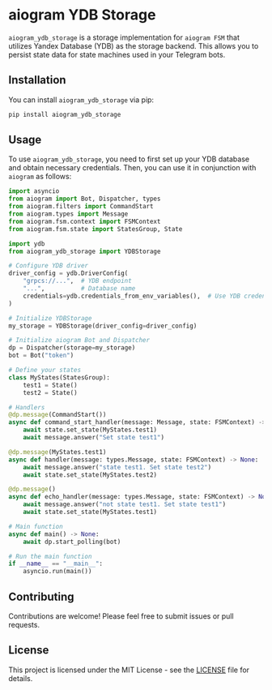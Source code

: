 # aiogram YDB Storage

`aiogram_ydb_storage` is a storage implementation for `aiogram FSM` that utilizes Yandex Database (YDB) as the storage backend. This allows you to persist state data for state machines used in your Telegram bots.

## Installation

You can install `aiogram_ydb_storage` via pip:

```bash
pip install aiogram_ydb_storage
```

## Usage

To use `aiogram_ydb_storage`, you need to first set up your YDB database and obtain necessary credentials. Then, you can use it in conjunction with `aiogram` as follows:

```python
import asyncio
from aiogram import Bot, Dispatcher, types
from aiogram.filters import CommandStart
from aiogram.types import Message
from aiogram.fsm.context import FSMContext
from aiogram.fsm.state import StatesGroup, State

import ydb
from aiogram_ydb_storage import YDBStorage

# Configure YDB driver
driver_config = ydb.DriverConfig(
    "grpcs://...",  # YDB endpoint
    "...",          # Database name
    credentials=ydb.credentials_from_env_variables(),  # Use YDB credentials from environment
)

# Initialize YDBStorage
my_storage = YDBStorage(driver_config=driver_config)

# Initialize aiogram Bot and Dispatcher
dp = Dispatcher(storage=my_storage)
bot = Bot("token")

# Define your states
class MyStates(StatesGroup):
    test1 = State()
    test2 = State()

# Handlers
@dp.message(CommandStart())
async def command_start_handler(message: Message, state: FSMContext) -> None:
    await state.set_state(MyStates.test1)
    await message.answer("Set state test1")

@dp.message(MyStates.test1)
async def handler(message: types.Message, state: FSMContext) -> None:
    await message.answer("state test1. Set state test2")
    await state.set_state(MyStates.test2)

@dp.message()
async def echo_handler(message: types.Message, state: FSMContext) -> None:
    await message.answer("not state test1. Set state test1")
    await state.set_state(MyStates.test1)

# Main function
async def main() -> None:
    await dp.start_polling(bot)

# Run the main function
if __name__ == "__main__":
    asyncio.run(main())
```

## Contributing

Contributions are welcome! Please feel free to submit issues or pull requests.

## License

This project is licensed under the MIT License - see the [LICENSE](LICENSE) file for details.